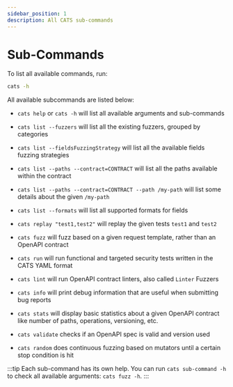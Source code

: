 ```yaml
---
sidebar_position: 1
description: All CATS sub-commands
---
```


# Sub-Commands

To list all available commands, run:

```bash
cats -h
```

All available subcommands are listed below:

- `cats help` or `cats -h` will list all available arguments and sub-commands

- `cats list --fuzzers` will list all the existing fuzzers, grouped by categories

- `cats list --fieldsFuzzingStrategy` will list all the available fields fuzzing strategies

- `cats list --paths --contract=CONTRACT` will list all the paths available within the contract

- `cats list --paths --contract=CONTRACT --path /my-path` will list some details about the given `/my-path`

- `cats list --formats` will list all supported formats for fields

- `cats replay "test1,test2"` will replay the given tests `test1` and `test2`

- `cats fuzz` will fuzz based on a given request template, rather than an OpenAPI contract

- `cats run` will run functional and targeted security tests written in the CATS YAML format

- `cats lint` will run OpenAPI contract linters, also called `Linter` Fuzzers

- `cats info` will print debug information that are useful when submitting bug reports

- `cats stats` will display basic statistics about a given OpenAPI contract like number of paths, operations, versioning, etc.

- `cats validate` checks if an OpenAPI spec is valid and version used

- `cats random` does continuous fuzzing based on mutators until a certain stop condition is hit

:::tip
Each sub-command has its own help. You can run `cats sub-command -h` to check all available arguments: `cats fuzz -h`.
:::
